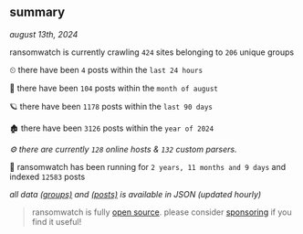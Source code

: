 
## summary
_august 13th, 2024_

ransomwatch is currently crawling `424` sites belonging to `206` unique groups

⏲ there have been `4` posts within the `last 24 hours`

🦈 there have been `104` posts within the `month of august`

🪐 there have been `1178` posts within the `last 90 days`

🏚 there have been `3126` posts within the `year of 2024`

_⚙️ there are currently `128` online hosts & `132` custom parsers._

🦕 ransomwatch has been running for `2 years, 11 months and 9 days` and indexed `12583` posts

_all data  [(groups)](http://ransomwhat.telemetry.ltd/groups) and [(posts)](http://ransomwhat.telemetry.ltd/posts) is available in JSON (updated hourly)_

> ransomwatch is fully [open source](https://github.com/joshhighet/ransomwatch#ransomwatch--). please consider [sponsoring](https://github.com/sponsors/joshhighet) if you find it useful!
